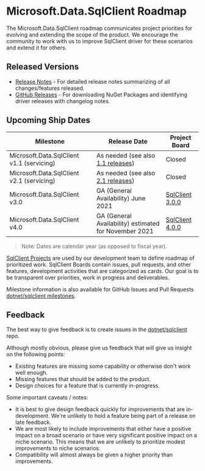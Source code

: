 # Microsoft.Data.SqlClient Roadmap

The Microsoft.Data.SqlClient roadmap communicates project priorities for evolving and extending the scope of the product. We encourage the community to work with us to improve SqlClient driver for these scenarios and extend it for others.

## Released Versions

- [Release Notes](https://github.com/dotnet/sqlclient/blob/master/release-notes/README.md) - For detailed release notes summarizing of all changes/features released.
- [GitHub Releases](https://github.com/dotnet/sqlclient/releases) - For downloading NuGet Packages and identifying driver releases with changelog notes.

## Upcoming Ship Dates

| Milestone                 | Release Date | Project Board |
|---------------------------|--------------|---------------|
| Microsoft.Data.SqlClient v1.1 (servicing) | As needed (see also [1.1 releases](https://github.com/dotnet/sqlclient/blob/master/release-notes/1.1)) | Closed |
| Microsoft.Data.SqlClient v2.1 (servicing) | As needed (see also [2.1 releases](https://github.com/dotnet/sqlclient/blob/master/release-notes/2.1)) | Closed |
| Microsoft.Data.SqlClient v3.0 | GA (General Availability) June 2021 | [SqlClient 3.0.0](https://github.com/dotnet/SqlClient/projects/7) | Closed |
| Microsoft.Data.SqlClient v4.0 | GA (General Availability) estimated for November 2021 | [SqlClient 4.0.0](https://github.com/dotnet/SqlClient/projects/8)

> Note: Dates are calendar year (as opposed to fiscal year).

[SqlClient Projects](https://github.com/dotnet/SqlClient/projects) are used by our development team to define roadmap of prioritized work. SqlClient Boards contain issues, pull requests, and other features, development activities that are categorized as cards. Our goal is to be transparent over priorities, work in progress and deliverables.

Milestone information is also available for GitHub Issues and Pull Requests [dotnet/sqlclient milestones](https://github.com/dotnet/sqlclient/milestones).

## Feedback

The best way to give feedback is to create issues in the [dotnet/sqlclient](https://github.com/dotnet/sqlclient) repo.

Although mostly obvious, please give us feedback that will give us insight on the following points:

* Existing features are missing some capability or otherwise don't work well enough.
* Missing features that should be added to the product.
* Design choices for a feature that is currently in-progress.

Some important caveats / notes:

* It is best to give design feedback quickly for improvements that are in-development. We're unlikely to hold a feature being part of a release on late feedback.
* We are most likely to include improvements that either have a positive impact on a broad scenario or have very significant positive impact on a niche scenario. This means that we are unlikely to prioritize modest improvements to niche scenarios.
* Compatibility will almost always be given a higher priority than improvements.
